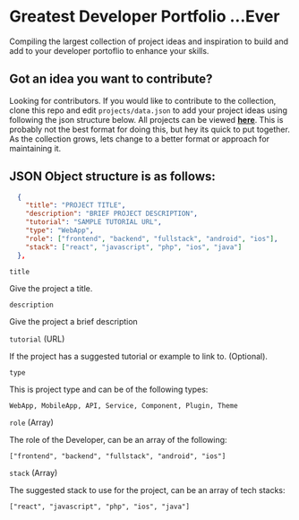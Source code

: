 # Greatest Developer Portfolio ...Ever

Compiling the largest collection of project ideas and inspiration to build and add to your developer portoflio to enhance your skills.

## Got an idea you want to contribute?
Looking for contributors. If you would like to contribute to the collection, clone this repo and edit `projects/data.json` to add your project ideas using following the json structure below. All projects can be viewed **[here](https://thefullstack.network/greatest-developer-portfolio-ever)**. This is probably not the best format for doing this, but hey its quick to put together. As the collection grows, lets change to a better format or approach for maintaining it.

## JSON Object structure is as follows:

```json
  {
    "title": "PROJECT TITLE",
    "description": "BRIEF PROJECT DESCRIPTION",
    "tutorial": "SAMPLE TUTORIAL URL",
    "type": "WebApp",
    "role": ["frontend", "backend", "fullstack", "android", "ios"],
    "stack": ["react", "javascript", "php", "ios", "java"]
  },
```

`title`

Give the project a title.

`description`

Give the project a brief description

`tutorial` (URL)

If the project has a suggested tutorial or example to link to. (Optional).

`type`

This is project type and can be of the following types:

```
WebApp, MobileApp, API, Service, Component, Plugin, Theme
```

`role` (Array)

The role of the Developer, can be an array of the following:

```
["frontend", "backend", "fullstack", "android", "ios"]
```

`stack` (Array)

The suggested stack to use for the project, can be an array of tech stacks:

```
["react", "javascript", "php", "ios", "java"]
```
